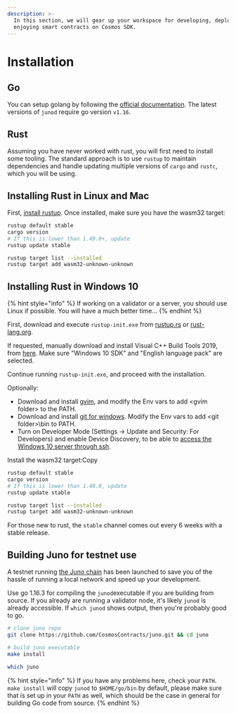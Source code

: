 ```yaml
---
description: >-
  In this section, we will gear up your workspace for developing, deploying and,
  enjoying smart contracts on Cosmos SDK.
---
```


# Installation

## Go

You can setup golang by following the [official documentation](https://github.com/golang/go/wiki#working-with-go). The latest versions of `junod` require go version `v1.16`.

## Rust

Assuming you have never worked with rust, you will first need to install some tooling. The standard approach is to use `rustup` to maintain dependencies and handle updating multiple versions of `cargo` and `rustc`, which you will be using.

## Installing Rust in Linux and Mac

First, [install rustup](https://rustup.rs/). Once installed, make sure you have the wasm32 target:

```bash
rustup default stable
cargo version
# If this is lower than 1.49.0+, update
rustup update stable

rustup target list --installed
rustup target add wasm32-unknown-unknown
```

## Installing Rust in Windows 10

{% hint style="info" %}
If working on a validator or a server, you should use Linux if possible. You will have a much better time...
{% endhint %}

First, download and execute `rustup-init.exe` from [rustup.rs](https://rustup.rs/) or [rust-lang.org](https://www.rust-lang.org/tools/install).

If requested, manually download and install Visual C++ Build Tools 2019, from [here](https://visualstudio.microsoft.com/visual-cpp-build-tools). Make sure "Windows 10 SDK" and "English language pack" are selected.

Continue running `rustup-init.exe`, and proceed with the installation.

Optionally:

* Download and install [gvim](https://www.vim.org/download.php#pc), and modify the Env vars to add &lt;gvim folder&gt; to the PATH.
* Download and install [git for windows](https://git-scm.com/download/win). Modify the Env vars to add &lt;git folder&gt;\bin to PATH.
* Turn on Developer Mode \(Settings -&gt; Update and Security: For Developers\) and enable Device Discovery, to be able to [access the Windows 10 server through ssh](https://www.ctrl.blog/entry/how-to-win10-ssh-service.html#section-mssshserv-enable).

Install the wasm32 target:Copy

```bash
rustup default stable
cargo version
# If this is lower than 1.49.0, update
rustup update stable

rustup target list --installed
rustup target add wasm32-unknown-unknown
```

For those new to rust, the `stable` channel comes out every 6 weeks with a stable release.

## Building Juno for testnet use

A testnet running [the Juno chain](https://github.com/CosmosContracts/Juno) has been launched to save you of the hassle of running a local network and speed up your development.

Use go 1.16.3 for compiling the `junod`executable if you are building from source. If you already are running a validator node, it's likely `junod` is already accessible. If `which junod` shows output, then you're probably good to go.

```bash
# clone juno repo
git clone https://github.com/CosmosContracts/juno.git && cd juno

# build juno executable
make install

which juno
```

{% hint style="info" %}
If you have any problems here, check your `PATH`. `make install` will copy `junod` to `$HOME/go/bin` by default, please make sure that is set up in your `PATH` as well, which should be the case in general for building Go code from source.
{% endhint %}

